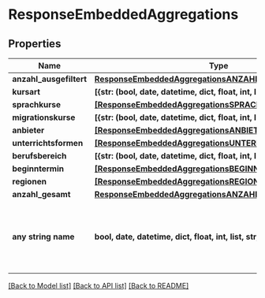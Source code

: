# ResponseEmbeddedAggregations


## Properties
Name | Type | Description | Notes
------------ | ------------- | ------------- | -------------
**anzahl_ausgefiltert** | [**ResponseEmbeddedAggregationsANZAHLAUSGEFILTERT**](ResponseEmbeddedAggregationsANZAHLAUSGEFILTERT.md) |  | [optional] 
**kursart** | **[{str: (bool, date, datetime, dict, float, int, list, str, none_type)}]** |  | [optional] 
**sprachkurse** | [**[ResponseEmbeddedAggregationsSPRACHKURSEInner]**](ResponseEmbeddedAggregationsSPRACHKURSEInner.md) |  | [optional] 
**migrationskurse** | **[{str: (bool, date, datetime, dict, float, int, list, str, none_type)}]** |  | [optional] 
**anbieter** | [**[ResponseEmbeddedAggregationsANBIETERInner]**](ResponseEmbeddedAggregationsANBIETERInner.md) |  | [optional] 
**unterrichtsformen** | [**[ResponseEmbeddedAggregationsUNTERRICHTSFORMENInner]**](ResponseEmbeddedAggregationsUNTERRICHTSFORMENInner.md) |  | [optional] 
**berufsbereich** | **[{str: (bool, date, datetime, dict, float, int, list, str, none_type)}]** |  | [optional] 
**beginntermin** | [**[ResponseEmbeddedAggregationsBEGINNTERMINInner]**](ResponseEmbeddedAggregationsBEGINNTERMINInner.md) |  | [optional] 
**regionen** | [**[ResponseEmbeddedAggregationsREGIONENInner]**](ResponseEmbeddedAggregationsREGIONENInner.md) |  | [optional] 
**anzahl_gesamt** | [**ResponseEmbeddedAggregationsANZAHLGESAMT**](ResponseEmbeddedAggregationsANZAHLGESAMT.md) |  | [optional] 
**any string name** | **bool, date, datetime, dict, float, int, list, str, none_type** | any string name can be used but the value must be the correct type | [optional]

[[Back to Model list]](../README.md#documentation-for-models) [[Back to API list]](../README.md#documentation-for-api-endpoints) [[Back to README]](../README.md)


